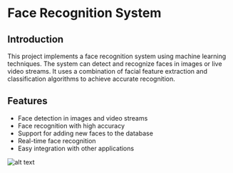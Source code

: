 # Face Recognition System

## Introduction

This project implements a face recognition system using machine learning techniques. The system can detect and recognize faces in images or live video streams. It uses a combination of facial feature extraction and classification algorithms to achieve accurate recognition.

## Features

- Face detection in images and video streams
- Face recognition with high accuracy
- Support for adding new faces to the database
- Real-time face recognition
- Easy integration with other applications

![alt text](image.png)